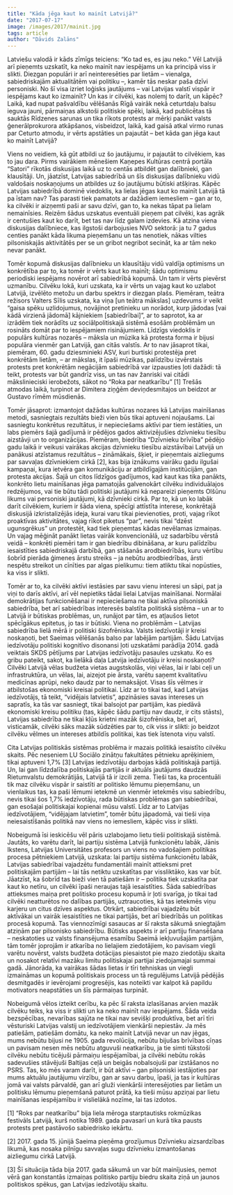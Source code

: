 ```yaml
---
title: "Kāda jēga kaut ko mainīt Latvijā?"
date: "2017-07-17"
image: /images/2017/mainit.jpg
tags: article
author: "Dāvids Zalāns"
---
```


Latviešu valodā ir kāds zīmīgs teiciens: “Ko tad es, es jau neko.” Vēl Latvijā arī pieņemts uzskatīt, ka neko mainīt nav iespējams un ka principā viss ir slikti. Diezgan populāri ir arī neinteresēties par lietām – vienalga, sabiedriskajām aktualitātēm vai politiku –, kamēr tās neskar paša dzīvi personiski. No šī visa izriet loģisks jautājums – vai Latvijas valstī vispār ir iespējams kaut ko izmainīt? Un kas ir cilvēki, kas nolemj to darīt, un kāpēc? Laikā, kad nupat pašvaldību vēlēšanās Rīgā vairāk nekā ceturtdaļu balsu ieguva jauni, pārmaiņas alkstoši politiskie spēki, laikā, kad publicētas tā sauktās Rīdzenes sarunas un tika rīkots protests ar mērķi panākt valsts ģenerālprokurora atkāpšanos, visbeidzot, laikā, kad gaisā atkal virmo runas par Ceturto atmodu, ir vērts apstāties un pajautāt – bet kāda gan jēga kaut ko mainīt Latvijā?

Viens no veidiem, kā gūt atbildi uz šo jautājumu, ir pajautāt to cilvēkiem, kas to jau dara. Pirms vairākiem mēnešiem Kaņepes Kultūras centrā portāla “Satori” rīkotās diskusijas laikā uz to centās atbildēt gan dalībnieki, gan klausītāji. Un, jāatzīst, Latvijas sabiedrībā un šīs diskusijas dalībnieku vidū valdošais noskaņojums un atbildes uz šo jautājumu būtiski atšķiras. Kāpēc Latvijas sabiedrībā dominē viedoklis, ka lielas jēgas kaut ko mainīt Latvijā tā pa īstam nav? Tas parasti tiek pamatots ar dažādiem iemesliem – gan ar to, ka cilvēki ir aizņemti paši ar savu dzīvi, gan to, ka nekas tāpat pa lielam nemainīsies. Reizēm šādus uzskatus eventuāli pieņem pat cilvēki, kas agrāk ir centušies kaut ko darīt, bet tas nav līdz galam izdevies. Kā atzina viena diskusijas dalībniece, kas ilgstoši darbojusies NVO sektorā: ja tu 7 gadus centies panākt kāda likuma pieņemšanu un tas nenotiek, nākas vilties pilsoniskajās aktivitātēs per se un gribot negribot secināt, ka ar tām neko nevar panākt.

Tomēr kopumā diskusijas dalībnieku un klausītāju vidū valdīja optimisms un konkrētība par to, ka tomēr ir vērts kaut ko mainīt; šādu optimismu periodiski iespējams novērot arī sabiedrībā kopumā. Un tam ir vērts pievērst uzmanību. Cilvēku lokā, kuri uzskata, ka ir vērts un vajag kaut ko uzlabot Latvijā, izvēlēto metožu un darbu spektrs ir diezgan plašs. Piemēram, teātra režisors Valters Sīlis uzskata, ka viņa [un teātra mākslas] uzdevums ir veikt “gaisa spēku uzlidojumus, novājinot pretinieku un norādot, kurp jādodas [vai kādā virzienā jādomā] kājniekiem [sabiedrībai]”, ar to saprotot, ka ar izrādēm tiek norādīts uz sociālpolitiskajā sistēmā esošām problēmām un rosināts domāt par to iespējamiem risinājumiem. Līdzīgs viedoklis ir populārs kultūras nozarēs – māksla un mūzika kā protesta forma ir bijusi populāra vienmēr gan Latvijā, gan citās valstīs. Ar to nav jāsaprot tikai, piemēram, 60. gadu dziesminieki ASV, kuri burtiski protestēja pret konkrētām lietām, – ar mākslas, it īpaši mūzikas, palīdzību izvērstais protests pret konkrētām negācijām sabiedrībā var izpausties ļoti dažādi: tā teikt, protests var būt gandrīz viss, un tas nav žanriski vai citādi mākslinieciski ierobežots, sākot no “Roka par neatkarību” [1] Trešās atmodas laikā, turpinot ar Dimitera ziņģēm deviņdesmitajos un beidzot ar Gustavo rīmēm mūsdienās.

Tomēr jāsaprot: izmantojot dažādas kultūras nozares kā Latvijas mainīšanas metodi, sasniegtais rezultāts bieži vien būs tikai aptuveni nojaušams. Lai sasniegtu konkrētus rezultātus, ir nepieciešams aktīvi par tiem iestāties, un labs piemērs šajā gadījumā ir pēdējos gados aktivizējušies dzīvnieku tiesību aizstāvji un to organizācijas. Piemēram, biedrība “Dzīvnieku brīvība” pēdējo gadu laikā ir veikusi vairākas akcijas dzīvnieku tiesību aizstāvībai Latvijā un panākusi atzīstamus rezultātus – zināmākais, šķiet, ir pieņemtais aizliegums par savvaļas dzīvniekiem cirkā [2], kas bija iznākums vairāku gadu ilgušai kampaņai, kura ietvēra gan komunikāciju ar atbildīgajām institūcijām, gan protesta akcijas. Šajā un citos līdzīgos gadījumos, kad kaut kas tika panākts, konkrēto lietu mainīšanas jēga pamatojās galvenokārt cilvēku individuālajos redzējumos, vai tie būtu tādi politiski jautājumi kā nepareizi pieņemts Olšūnu likums vai personiski jautājumi, kā dzīvnieki cirkā. Par to, kā un ko labāk darīt cilvēkiem, kuriem ir šāda viena, spēcīgi attīstīta interese, konkrētajā diskusijā izkristalizējās ideja, kurai varu tikai pievienoties, proti, vajag rīkot proaktīvas aktivitātes, vajag rīkot piketus “par”, nevis tikai “dzēst ugunsgrēkus” un protestēt, kad tiek pieņemtas kādas nevēlamas izmaiņas. Un vajag mēģināt panākt lietas vairāk konvencionālā, uz sadarbību vērstā veidā – konkrēti piemēri tam ir gan biedrību dibināšana, ar kuru palīdzību iesaistīties sabiedriskajā darbībā, gan stāšanās arodbiedrībās, kuru vērtību šobrīd pierāda ģimenes ārstu streiks – ja nebūtu arodbiedrības, ārsti nespētu streikot un cīnīties par algas pielikumu: tiem atliktu tikai nopūsties, ka viss ir slikti.

Tomēr ar to, ka cilvēki aktīvi iestāsies par savu vienu interesi un sāpi, pat ja viņi to darīs aktīvi, arī vēl nepietiks tādai lielai Latvijas mainīšanai. Normālai demokrātijas funkcionēšanai ir nepieciešama ne tikai aktīva pilsoniskā sabiedrība, bet arī sabiedrības interesēs balstīta politiskā sistēma – un ar to Latvijā ir būtiskas problēmas, un, runājot par tām, es atļaušos lietot spēcīgākus epitetus, jo tas ir būtiski. Viena no problēmām – Latvijas sabiedrība lielā mērā ir politiski šizofrēniska. Valsts iedzīvotāji ir kreisi noskaņoti, bet Saeimas vēlēšanās balso par labējām partijām. Šādu Latvijas iedzīvotāju politiski kognitīvo disonansi ļoti uzskatāmi parādīja 2014. gadā veiktais SKDS pētījums par Latvijas iedzīvotāju pasaules uzskatu. Ko es gribu pateikt, sakot, ka lielākā daļa Latvija iedzīvotāju ir kreisi noskaņoti? Cilvēki Latvijā vēlas budžeta vietas augstskolās, viņi vēlas, lai ir labi ceļi un infrastruktūra, un vēlas, lai, aizejot pie ārsta, varētu saņemt kvalitatīvu medicīnas aprūpi, neko daudz par to nemaksājot. Visas šīs vēlmes ir atbilstošas ekonomiski kreisai politikai. Līdz ar to tikai tad, kad Latvijas iedzīvotājs, tā teikt, “vidējais latvietis”, apzināsies savas intereses un sapratīs, ka tās var sasniegt, tikai balsojot par partijām, kas piedāvā ekonomiski kreisu politiku (tas, kāpēc šādu partiju nav daudz, ir cits stāsts), Latvijas sabiedrība ne tikai kļūs krietni mazāk šizofrēniska, bet arī, visticamāk, cilvēki sāks mazāk sūdzēties par to, cik viss ir slikti: jo beidzot cilvēku vēlmes un intereses atbildīs politikai, kas tiek īstenota viņu valstī.

Cita Latvijas politiskās sistēmas problēma ir mazais politikā iesaistīto cilvēku skaits. Pēc neseniem LU Sociālo zinātņu fakultātes pētnieku aprēķiniem, tikai aptuveni 1,7% [3] Latvijas iedzīvotāju darbojas kādā politiskajā partijā. Un, lai gan līdzdalība politiskajās partijās ir aktuāls jautājums daudzās Rietumvalstu demokrātijās, Latvijā tā ir izcili zema. Tieši tas, ka procentuāli tik maz cilvēku vispār ir saistīti ar politisko lēmumu pieņemšanu, un vienlaikus tas, ka paši lēmumi ietekmē un vienmēr ietekmēs visu sabiedrību, nevis tikai šos 1,7% iedzīvotāju, rada būtiskas problēmas gan sabiedrībai, gan esošajai politiskajai kopienai mūsu valstī. Līdz ar to Latvijas iedzīvotājiem, “vidējajam latvietim”, tomēr būtu jāpadomā, vai tieši viņa neiesaistīšanās politikā nav viens no iemesliem, kāpēc viss ir slikti.

Nobeigumā īsi ieskicēšu vēl pāris uzlabojamo lietu tieši politiskajā sistēmā. Jautāts, ko varētu darīt, lai partiju sistēma Latvijā funkcionētu labāk, Jānis Ikstens, Latvijas Universitātes profesors un viens no vadošajiem politikas procesa pētniekiem Latvijā, uzskata: lai partiju sistēma funkcionētu labāk, Latvijas sabiedrībai vajadzētu fundamentāli mainīt attieksmi pret politiskajām partijām – lai tās netiktu uzskatītas par vissliktāko, kas var būt. Jāatzīst, ka šobrīd tas bieži vien tā patiešām ir – politika tiek uzskatīta par kaut ko netīru, un cilvēki īpaši neraujas tajā iesaistīties. Šāda sabiedrības attieksmes maiņa pret politisko procesu kopumā ir ļoti svarīga, jo tikai tad cilvēki neatturētos no dalības partijās, uztraucoties, kā tas ietekmēs viņu karjeru un citus dzīves aspektus. Otrkārt, sabiedrībai vajadzētu būt aktīvākai un vairāk iesaistīties ne tikai partijās, bet arī biedrībās un politikas procesā kopumā. Tas viennozīmīgi sasaucas ar šī raksta sākumā sniegtajām atziņām par pilsonisko sabiedrību. Būtisks aspekts ir arī partiju finansēšana – neskatoties uz valsts finansējuma esamību Saeimā iekļuvušajām partijām, tām tomēr joprojām ir atkarība no lielajiem ziedotājiem, ko pavisam viegli varētu novērst, valsts budžeta dotācijas piesaistot pie mazo ziedotāju skaita un nosakot relatīvi mazāku limitu politiskajai partijai ziedojamajai summai gadā. Jānorāda, ka vairākas šādas lietas ir tīri tehniskas un viegli izmaināmas un kopumā politiskais process un tā regulējums Latvijā pēdējās desmitgadēs ir ievērojami progresējis, kas noteikti var kalpot kā papildu motivators neapstāties un šīs pārmaiņas turpināt.

Nobeigumā vēlos izteikt cerību, ka pēc šī raksta izlasīšanas arvien mazāk cilvēku teiks, ka viss ir slikti un ka neko mainīt nav iespējams. Šāda veida bezspēcības, nevarības sajūta ne tikai nav sevišķi produktīva, bet arī tīri vēsturiski Latvijas valstij un iedzīvotājiem vienkārši nepiestāv. Ja mēs patiešām, patiešām domātu, ka neko mainīt Latvijā nevar un nav jēgas, mums nebūtu bijusi ne 1905. gada revolūcija, nebūtu bijušas brīvības cīņas un pavisam nesen mēs nebūtu atguvuši neatkarību, ja tie simti tūkstoši cilvēku nebūtu ticējuši pārmaiņu iespējamībai, ja cilvēki nebūtu rokās sadevušies stāvējuši Baltijas ceļā un beigās nobalsojuši par izstāšanos no PSRS. Tas, ko mēs varam darīt, ir būt aktīvi – gan pilsoniski iestājoties par mums aktuālu jautājumu virzību, gan ar savu darbu, īpaši, ja tas ir kultūras jomā vai valsts pārvaldē, gan arī gluži vienkārši interesējoties par lietām un politisku lēmumu pieņemšanā paturot prātā, ka tieši mūsu apziņai par lietu mainīšanas iespējamību ir vislielākā nozīme, lai tas izdotos.

[1] “Roks par neatkarību” bija liela mēroga starptautisks rokmūzikas festivāls Latvijā, kurš notika 1989. gada pavasarī un kurā tika pausts protests pret pastāvošo sabiedrisko iekārtu.

[2] 2017. gada 15. jūnijā Saeima pieņēma grozījumus Dzīvnieku aizsardzības likumā, kas nosaka pilnīgu savvaļas sugu dzīvnieku izmantošanas aizliegumu cirkā Latvijā.

[3] Šī situācija tāda bija 2017. gada sākumā un var būt mainījusies, ņemot vērā gan konstantās izmaiņas politisko partiju biedru skaita ziņā un jaunos politiskos spēkus, gan Latvijas iedzīvotāju skaitu.
